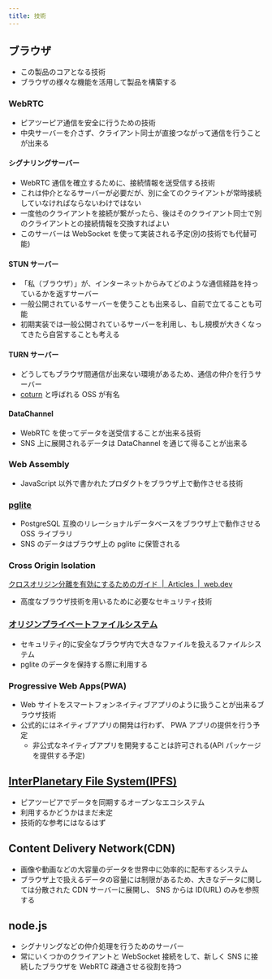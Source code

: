 ```yaml
---
title: 技術
---
```


## ブラウザ

- この製品のコアとなる技術
- ブラウザの様々な機能を活用して製品を構築する

### WebRTC

- ピアツーピア通信を安全に行うための技術
- 中央サーバーを介さず、クライアント同士が直接つながって通信を行うことが出来る

#### シグナリングサーバー

- WebRTC 通信を確立するために、接続情報を送受信する技術
- これは仲介となるサーバーが必要だが、別に全てのクライアントが常時接続していなければならないわけではない
- 一度他のクライアントを接続が繋がったら、後はそのクライアント同士で別のクライアントとの接続情報を交換すればよい
- このサーバーは WebSocket を使って実装される予定(別の技術でも代替可能)

#### STUN サーバー

- 「私（ブラウザ）」が、インターネットからみてどのような通信経路を持っているかを返すサーバー
- 一般公開されているサーバーを使うことも出来るし、自前で立てることも可能
- 初期実装では一般公開されているサーバーを利用し、もし規模が大きくなってきたら自営することも考える

#### TURN サーバー

- どうしてもブラウザ間通信が出来ない環境があるため、通信の仲介を行うサーバー
- [coturn](https://github.com/coturn/coturn) と呼ばれる OSS が有名

#### DataChannel

- WebRTC を使ってデータを送受信することが出来る技術
- SNS 上に展開されるデータは DataChannel を通じて得ることが出来る

### Web Assembly

- JavaScript 以外で書かれたプロダクトをブラウザ上で動作させる技術

### [pglite](https://pglite.dev/)

- PostgreSQL 互換のリレーショナルデータベースをブラウザ上で動作させる OSS ライブラリ
- SNS のデータはブラウザ上の pglite に保管される

### Cross Origin Isolation

[クロスオリジン分離を有効にするためのガイド  |  Articles  |  web.dev](https://web.dev/articles/cross-origin-isolation-guide?hl=ja)

- 高度なブラウザ技術を用いるために必要なセキュリティ技術

### [オリジンプライベートファイルシステム](https://developer.mozilla.org/ja/docs/Web/API/File_System_API/Origin_private_file_system)

- セキュリティ的に安全なブラウザ内で大きなファイルを扱えるファイルシステム
- pglite のデータを保持する際に利用する

### Progressive Web Apps(PWA)

- Web サイトをスマートフォンネイティブアプリのように扱うことが出来るブラウザ技術
- 公式的にはネイティブアプリの開発は行わず、 PWA アプリの提供を行う予定
  - 非公式なネイティブアプリを開発することは許可される(API パッケージを提供する予定)

## [InterPlanetary File System(IPFS)](https://ipfs.tech/)

- ピアツーピアでデータを同期するオープンなエコシステム
- 利用するかどうかはまだ未定
- 技術的な参考にはなるはず

## Content Delivery Network(CDN)

- 画像や動画などの大容量のデータを世界中に効率的に配布するシステム
- ブラウザ上で扱えるデータの容量には制限があるため、大きなデータに関しては分散された CDN サーバーに展開し、 SNS からは ID(URL) のみを参照する

## node.js

- シグナリングなどの仲介処理を行うためのサーバー
- 常にいくつかのクライアントと WebSocket 接続をして、新しく SNS に接続したブラウザを WebRTC 疎通させる役割を持つ
